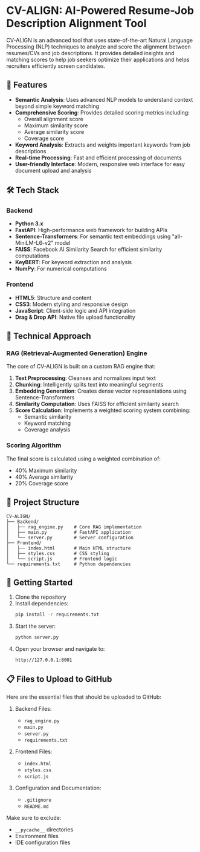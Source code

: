 # CV-ALIGN: AI-Powered Resume-Job Description Alignment Tool

CV-ALIGN is an advanced tool that uses state-of-the-art Natural Language Processing (NLP) techniques to analyze and score the alignment between resumes/CVs and job descriptions. It provides detailed insights and matching scores to help job seekers optimize their applications and helps recruiters efficiently screen candidates.

## 🚀 Features

- **Semantic Analysis**: Uses advanced NLP models to understand context beyond simple keyword matching
- **Comprehensive Scoring**: Provides detailed scoring metrics including:
  - Overall alignment score
  - Maximum similarity score
  - Average similarity score
  - Coverage score
- **Keyword Analysis**: Extracts and weights important keywords from job descriptions
- **Real-time Processing**: Fast and efficient processing of documents
- **User-friendly Interface**: Modern, responsive web interface for easy document upload and analysis

## 🛠️ Tech Stack

### Backend
- **Python 3.x**
- **FastAPI**: High-performance web framework for building APIs
- **Sentence-Transformers**: For semantic text embeddings using "all-MiniLM-L6-v2" model
- **FAISS**: Facebook AI Similarity Search for efficient similarity computations
- **KeyBERT**: For keyword extraction and analysis
- **NumPy**: For numerical computations

### Frontend
- **HTML5**: Structure and content
- **CSS3**: Modern styling and responsive design
- **JavaScript**: Client-side logic and API integration
- **Drag & Drop API**: Native file upload functionality

## 🧠 Technical Approach

### RAG (Retrieval-Augmented Generation) Engine
The core of CV-ALIGN is built on a custom RAG engine that:
1. **Text Preprocessing**: Cleanses and normalizes input text
2. **Chunking**: Intelligently splits text into meaningful segments
3. **Embedding Generation**: Creates dense vector representations using Sentence-Transformers
4. **Similarity Computation**: Uses FAISS for efficient similarity search
5. **Score Calculation**: Implements a weighted scoring system combining:
   - Semantic similarity
   - Keyword matching
   - Coverage analysis

### Scoring Algorithm
The final score is calculated using a weighted combination of:
- 40% Maximum similarity
- 40% Average similarity
- 20% Coverage score

## 📁 Project Structure

```
CV-ALIGN/
├── Backend/
│   ├── rag_engine.py    # Core RAG implementation
│   ├── main.py          # FastAPI application
│   └── server.py        # Server configuration
├── Frontend/
│   ├── index.html       # Main HTML structure
│   ├── styles.css       # CSS styling
│   └── script.js        # Frontend logic
└── requirements.txt     # Python dependencies
```

## 🚀 Getting Started

1. Clone the repository
2. Install dependencies:
   ```bash
   pip install -r requirements.txt
   ```
3. Start the server:
   ```bash
   python server.py
   ```
4. Open your browser and navigate to:
   ```
   http://127.0.0.1:8001
   ```

## 📋 Files to Upload to GitHub

Here are the essential files that should be uploaded to GitHub:

1. Backend Files:
   - `rag_engine.py`
   - `main.py`
   - `server.py`
   - `requirements.txt`

2. Frontend Files:
   - `index.html`
   - `styles.css`
   - `script.js`

3. Configuration and Documentation:
   - `.gitignore`
   - `README.md`

Make sure to exclude:
- `__pycache__` directories
- Environment files
- IDE configuration files
